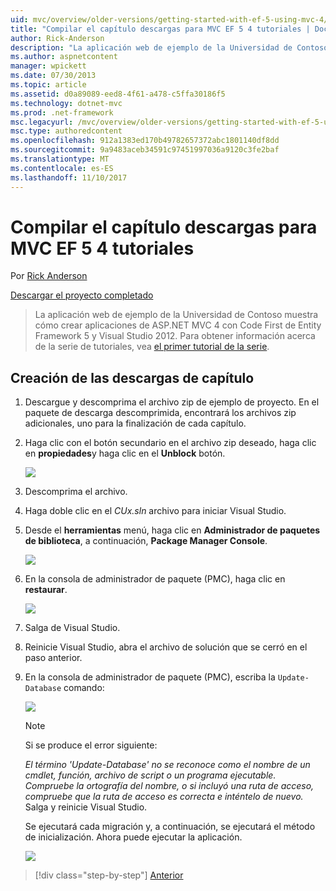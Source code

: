 ```yaml
---
uid: mvc/overview/older-versions/getting-started-with-ef-5-using-mvc-4/building-the-ef5-mvc4-chapter-downloads
title: "Compilar el capítulo descargas para MVC EF 5 4 tutoriales | Documentos de Microsoft"
author: Rick-Anderson
description: "La aplicación web de ejemplo de la Universidad de Contoso muestra cómo crear aplicaciones de ASP.NET MVC 4 mediante Code First de Entity Framework 5 y Visual Studio..."
ms.author: aspnetcontent
manager: wpickett
ms.date: 07/30/2013
ms.topic: article
ms.assetid: d0a89089-eed8-4f61-a478-c5ffa30186f5
ms.technology: dotnet-mvc
ms.prod: .net-framework
msc.legacyurl: /mvc/overview/older-versions/getting-started-with-ef-5-using-mvc-4/building-the-ef5-mvc4-chapter-downloads
msc.type: authoredcontent
ms.openlocfilehash: 912a1383ed170b49782657372abc1801140df8dd
ms.sourcegitcommit: 9a9483aceb34591c97451997036a9120c3fe2baf
ms.translationtype: MT
ms.contentlocale: es-ES
ms.lasthandoff: 11/10/2017
---
```

<a name="building-the-chapter-downloads-for-the-ef-5-mvc-4-tutorials"></a>Compilar el capítulo descargas para MVC EF 5 4 tutoriales
====================
Por [Rick Anderson](https://github.com/Rick-Anderson)

[Descargar el proyecto completado](http://code.msdn.microsoft.com/Getting-Started-with-dd0e2ed8)

> La aplicación web de ejemplo de la Universidad de Contoso muestra cómo crear aplicaciones de ASP.NET MVC 4 con Code First de Entity Framework 5 y Visual Studio 2012. Para obtener información acerca de la serie de tutoriales, vea [el primer tutorial de la serie](creating-an-entity-framework-data-model-for-an-asp-net-mvc-application.md).


## <a name="building-the-chapter-downloads"></a>Creación de las descargas de capítulo

1. Descargue y descomprima el archivo zip de ejemplo de proyecto. En el paquete de descarga descomprimida, encontrará los archivos zip adicionales, uno para la finalización de cada capítulo.
2. Haga clic con el botón secundario en el archivo zip deseado, haga clic en **propiedades**y haga clic en el **Unblock** botón.  
  
    ![](building-the-ef5-mvc4-chapter-downloads/_static/image1.png)
3. Descomprima el archivo.
4. Haga doble clic en el *CUx.sln* archivo para iniciar Visual Studio.
5. Desde el **herramientas** menú, haga clic en **Administrador de paquetes de biblioteca**, a continuación, **Package Manager Console**.  
  
    ![](building-the-ef5-mvc4-chapter-downloads/_static/image2.png)
6. En la consola de administrador de paquete (PMC), haga clic en **restaurar**.  
  
    ![](building-the-ef5-mvc4-chapter-downloads/_static/image3.png)
7. Salga de Visual Studio.
8. Reinicie Visual Studio, abra el archivo de solución que se cerró en el paso anterior.
9. En la consola de administrador de paquete (PMC), escriba la `Update-Database` comando:  
  
    ![](building-the-ef5-mvc4-chapter-downloads/_static/image4.png)  

    > [!NOTE]
    > Si se produce el error siguiente:  
    >   
    >  *El término 'Update-Database' no se reconoce como el nombre de un cmdlet, función, archivo de script o un programa ejecutable. Compruebe la ortografía del nombre, o si incluyó una ruta de acceso, compruebe que la ruta de acceso es correcta e inténtelo de nuevo.*  
    > Salga y reinicie Visual Studio.

    Se ejecutará cada migración y, a continuación, se ejecutará el método de inicialización. Ahora puede ejecutar la aplicación.

    ![](building-the-ef5-mvc4-chapter-downloads/_static/image5.png)

>[!div class="step-by-step"]
[Anterior](advanced-entity-framework-scenarios-for-an-mvc-web-application.md)
